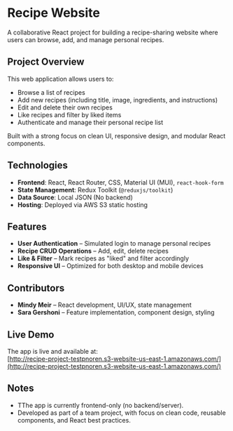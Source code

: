# Recipe Website

A collaborative React project for building a recipe-sharing website where users can browse, add, and manage personal recipes.

## Project Overview

This web application allows users to:
- Browse a list of recipes
- Add new recipes (including title, image, ingredients, and instructions)
- Edit and delete their own recipes
- Like recipes and filter by liked items
- Authenticate and manage their personal recipe list

Built with a strong focus on clean UI, responsive design, and modular React components.

## Technologies

- **Frontend**: React, React Router, CSS, Material UI (MUI), `react-hook-form`
- **State Management**: Redux Toolkit (`@reduxjs/toolkit`)
- **Data Source**: Local JSON (No backend)
- **Hosting**: Deployed via AWS S3 static hosting

## Features

- **User Authentication** – Simulated login to manage personal recipes
- **Recipe CRUD Operations** – Add, edit, delete recipes
- **Like & Filter** – Mark recipes as "liked" and filter accordingly
- **Responsive UI** – Optimized for both desktop and mobile devices

## Contributors

- **Mindy Meir** – React development, UI/UX, state management
- **Sara Gershoni** – Feature implementation, component design, styling

## Live Demo

The app is live and available at:  
[http://recipe-project-testpnoren.s3-website-us-east-1.amazonaws.com/](http://recipe-project-testpnoren.s3-website-us-east-1.amazonaws.com/)

## Notes

- TThe app is currently frontend-only (no backend/server).
- Developed as part of a team project, with focus on clean code, reusable components, and React best practices.
